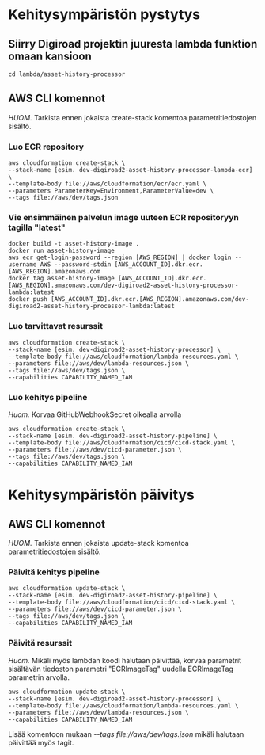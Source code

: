 # Kehitysympäristön pystytys

## Siirry Digiroad projektin juuresta lambda funktion omaan kansioon
```
cd lambda/asset-history-processor
```

## AWS CLI komennot

*HUOM.* Tarkista ennen jokaista create-stack komentoa parametritiedostojen sisältö.

### Luo ECR repository
```
aws cloudformation create-stack \
--stack-name [esim. dev-digiroad2-asset-history-processor-lambda-ecr] \
--template-body file://aws/cloudformation/ecr/ecr.yaml \
--parameters ParameterKey=Environment,ParameterValue=dev \
--tags file://aws/dev/tags.json
```

### Vie ensimmäinen palvelun image uuteen ECR repositoryyn tagilla "latest"
```
docker build -t asset-history-image .
docker run asset-history-image
aws ecr get-login-password --region [AWS_REGION] | docker login --username AWS --password-stdin [AWS_ACCOUNT_ID].dkr.ecr.[AWS_REGION].amazonaws.com
docker tag asset-history-image [AWS_ACCOUNT_ID].dkr.ecr.[AWS_REGION].amazonaws.com/dev-digiroad2-asset-history-processor-lambda:latest
docker push [AWS_ACCOUNT_ID].dkr.ecr.[AWS_REGION].amazonaws.com/dev-digiroad2-asset-history-processor-lambda:latest
```

### Luo tarvittavat resurssit
```
aws cloudformation create-stack \
--stack-name [esim. dev-digiroad2-asset-history-processor] \
--template-body file://aws/cloudformation/lambda-resources.yaml \
--parameters file://aws/dev/lambda-resources.json \
--tags file://aws/dev/tags.json \
--capabilities CAPABILITY_NAMED_IAM
```

### Luo kehitys pipeline
*Huom.* Korvaa GitHubWebhookSecret oikealla arvolla
```
aws cloudformation create-stack \
--stack-name [esim. dev-digiroad2-asset-history-pipeline] \ 
--template-body file://aws/cloudformation/cicd/cicd-stack.yaml \
--parameters file://aws/dev/cicd-parameter.json \
--tags file://aws/dev/tags.json \
--capabilities CAPABILITY_NAMED_IAM
```


# Kehitysympäristön päivitys

## AWS CLI komennot

*HUOM.* Tarkista ennen jokaista update-stack komentoa parametritiedostojen sisältö.

### Päivitä kehitys pipeline
```
aws cloudformation update-stack \
--stack-name [esim. dev-digiroad2-asset-history-pipeline] \ 
--template-body file://aws/cloudformation/cicd/cicd-stack.yaml \
--parameters file://aws/dev/cicd-parameter.json \
--tags file://aws/dev/tags.json \
--capabilities CAPABILITY_NAMED_IAM
```

### Päivitä resurssit
*Huom.* Mikäli myös lambdan koodi halutaan päivittää, korvaa parametrit sisältävän tiedoston parametri "ECRImageTag" uudella ECRImageTag parametrin arvolla.
```
aws cloudformation update-stack \
--stack-name [esim. dev-digiroad2-asset-history-processor] \
--template-body file://aws/cloudformation/lambda-resources.yaml \
--parameters file://aws/dev/lambda-resources.json \
--capabilities CAPABILITY_NAMED_IAM
```
Lisää komentoon mukaan *--tags file://aws/dev/tags.json* mikäli halutaan päivittää myös tagit.
